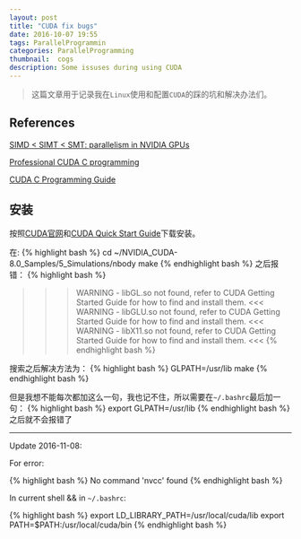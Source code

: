 ```yaml
---
layout: post
title: "CUDA fix bugs"
date: 2016-10-07 19:55
tags: ParallelProgrammin
categories: ParallelProgramming
thumbnail:  cogs
description: Some issuses during using CUDA
---
```


> 这篇文章用于记录我在`Linux`使用和配置`CUDA`的踩的坑和解决办法们。

## References

[SIMD < SIMT < SMT: parallelism in NVIDIA GPUs](http://yosefk.com/blog/simd-simt-smt-parallelism-in-nvidia-gpus.html)

[Professional CUDA C programming](http://www.hds.bme.hu/~fhegedus/C++/Professional%20CUDA%20C%20Programming.pdf)

[CUDA C Programming Guide](http://docs.nvidia.com/cuda/cuda-c-programming-guide/index.html)

## 安装

按照[CUDA官网](https://developer.nvidia.com/cuda-downloads)和[CUDA Quick Start Guide](https://developer.nvidia.com/compute/cuda/8.0/prod/docs/sidebar/CUDA_Quick_Start_Guide-pdf)下载安装。

在:
{% highlight bash %}
cd ~/NVIDIA_CUDA-8.0_Samples/5_Simulations/nbody
make
{% endhighlight bash %}
之后报错：
{% highlight bash %}
>>> WARNING - libGL.so not found, refer to CUDA Getting Started Guide for how to find and install them. <<<
>>> WARNING - libGLU.so not found, refer to CUDA Getting Started Guide for how to find and install them. <<<
>>> WARNING - libX11.so not found, refer to CUDA Getting Started Guide for how to find and install them. <<<
{% endhighlight bash %}

搜索之后解决方法为：
{% highlight bash %}
GLPATH=/usr/lib make
{% endhighlight bash %}

但是我想不能每次都加这么一句，我也记不住，所以需要在`~/.bashrc`最后加一句：
{% highlight bash %}
export GLPATH=/usr/lib
{% endhighlight bash %}
之后就不会报错了

------------

Update 2016-11-08:

For error:

{% highlight bash %}
No command 'nvcc' found
{% endhighlight bash %}

In current shell && in `~/.bashrc`:

{% highlight bash %}
export LD_LIBRARY_PATH=/usr/local/cuda/lib
export PATH=$PATH:/usr/local/cuda/bin
{% endhighlight bash %}
